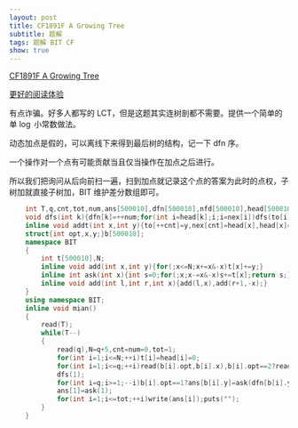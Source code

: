 ```yaml
---
layout: post
title: CF1891F A Growing Tree
subtitle: 题解
tags: 题解 BIT CF
show: true
---
```


[CF1891F A Growing Tree](https://www.luogu.com.cn/problem/CF1891F)

[更好的阅读体验](https://www.cnblogs.com/WrongAnswer90-home/p/17799429.html)

有点诈骗。好多人都写的 LCT，但是这题其实连树剖都不需要。提供一个简单的单 $\log$ 小常数做法。

动态加点是假的，可以离线下来得到最后树的结构，记一下 dfn 序。

一个操作对一个点有可能贡献当且仅当操作在加点之后进行。

所以我们把询问从后向前扫一遍，扫到加点就记录这个点的答案为此时的点权，子树加就直接子树加，BIT 维护差分数组即可。

```cpp
	int T,q,cnt,tot,num,ans[500010],dfn[500010],nfd[500010],head[500010],to[500010],nex[500010];
	void dfs(int k){dfn[k]=++num;for(int i=head[k];i;i=nex[i])dfs(to[i]);nfd[k]=num;}
	inline void addt(int x,int y){to[++cnt]=y,nex[cnt]=head[x],head[x]=cnt;}
	struct{int opt,x,y;}b[500010];
	namespace BIT
	{
		int t[500010],N;
		inline void add(int x,int y){for(;x<=N;x+=x&-x)t[x]+=y;}
		inline int ask(int x){int s=0;for(;x;x-=x&-x)s+=t[x];return s;}
		inline void add(int l,int r,int x){add(l,x),add(r+1,-x);}
	}
	using namespace BIT;
	inline void mian()
	{
		read(T);
		while(T--)
		{
			read(q),N=q+5,cnt=num=0,tot=1;
			for(int i=1;i<=N;++i)t[i]=head[i]=0;
			for(int i=1;i<=q;++i)read(b[i].opt,b[i].x),b[i].opt==2?read(b[i].y):addt(b[i].x,b[i].y=++tot);
			dfs(1);
			for(int i=q;i>=1;--i)b[i].opt==1?ans[b[i].y]=ask(dfn[b[i].y]),void():add(dfn[b[i].x],nfd[b[i].x],b[i].y);
			ans[1]=ask(1);
			for(int i=1;i<=tot;++i)write(ans[i]);puts("");
		}
	}
```